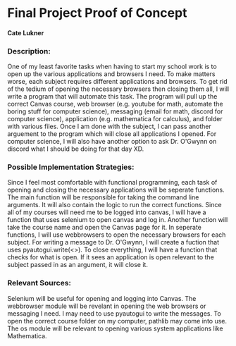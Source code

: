 # Final Project Proof of Concept
#### Cate Lukner

### Description:
One of my least favorite tasks when having to start my school work is to open up the various applications and browsers I need. To make matters worse, each subject requires different applications and browsers. To get rid of the tedium of opening the necessary browsers then closing them all, I will write a program that will automate this task. The program will pull up the correct Canvas course, web browser (e.g. youtube for math, automate the boring stuff for computer science), messaging (email for math, discord for computer science), application (e.g. mathematica for calculus), and folder with various files. Once I am done with the subject, I can pass another arguement to the program which will close all applications I opened. For computer science, I will also have another option to ask Dr. O'Gwynn on discord what I should be doing for that day XD.
### Possible Implementation Strategies:
Since I feel most comfortable with functional programming, each task of opening and closing the necessary applications will be seperate functions. The main function will be responsible for taking the command line arguments. It will also contain the logic to run the correct functions. Since all of my courses will need me to be logged into canvas, I will have a function that uses selenium to open canvas and log in. Another function will take the course name and open the Canvas page for it. In seperate functions, I will use webbrowsers to open the necessary browsers for each subject. For writing a message to Dr. O'Gwynn, I will create a fuction that uses pyautogui.write(<>). To close everything, I will have a function that checks for what is open. If it sees an application is open relevant to the subject passed in as an argument, it will close it.  
### Relevant Sources:
Selenium will be useful for opening and logging into Canvas. The webbrowser module will be revelant in opening the web browsers or messaging I need. I may need to use pyautogui to write the messages. To open the correct course folder on my computer, pathlib may come into use. The os module will be relevant to opening various system applications like Mathematica.  
